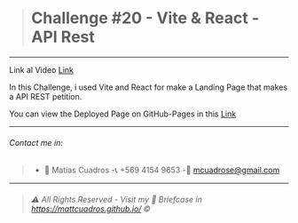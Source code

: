 ># Challenge #20  - **Vite & React - API Rest**

---

Link al Video <a href="https://share.vidyard.com/watch/GJKivuWmKFsKX3qRrPmwAx?" target="_blank">Link</a>

In this Challenge, i used Vite and React for make a Landing Page that makes a API REST petition.




You can view the Deployed Page on GitHub-Pages in this <a href="https://effervescent-haupia-a74698.netlify.app" target="_blank">Link</a>



---

###### Contact me in:
>-	:bust_in_silhouette:  Matias Cuadros
>-:telephone_receiver:  +569 4154 9653
>-:email: <a href="mailto:mcuadrose@gmail.com" target="_blank">mcuadrose@gmail.com</a>



---
>###### :warning: *All Rights Reserved - Visit my :briefcase: Briefcase in* <a href="https://mattcuadros.github.io/" target="_blank">https://mattcuadros.github.io/</a> :copyright: 
